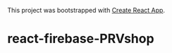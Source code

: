 This project was bootstrapped with [Create React App](https://github.com/facebook/create-react-app).
# react-firebase-PRVshop
